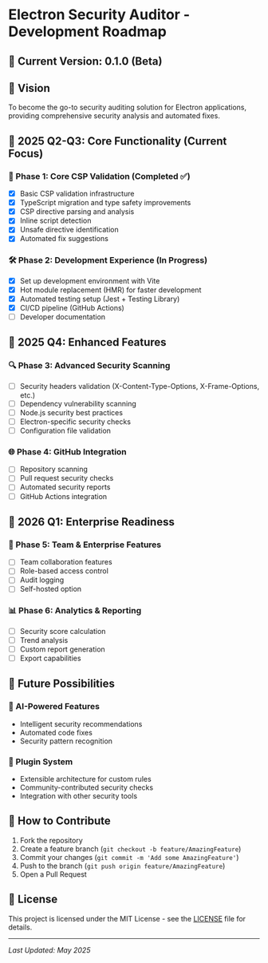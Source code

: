 # Electron Security Auditor - Development Roadmap

## 🚀 Current Version: 0.1.0 (Beta)

## 🌟 Vision
To become the go-to security auditing solution for Electron applications, providing comprehensive security analysis and automated fixes.

## 📅 2025 Q2-Q3: Core Functionality (Current Focus)

### 🎯 Phase 1: Core CSP Validation (Completed ✅)
- [x] Basic CSP validation infrastructure
- [x] TypeScript migration and type safety improvements
- [x] CSP directive parsing and analysis
- [x] Inline script detection
- [x] Unsafe directive identification
- [x] Automated fix suggestions

### 🛠️ Phase 2: Development Experience (In Progress)
- [x] Set up development environment with Vite
- [x] Hot module replacement (HMR) for faster development
- [x] Automated testing setup (Jest + Testing Library)
- [x] CI/CD pipeline (GitHub Actions)
- [ ] Developer documentation

## 📅 2025 Q4: Enhanced Features

### 🔍 Phase 3: Advanced Security Scanning
- [ ] Security headers validation (X-Content-Type-Options, X-Frame-Options, etc.)
- [ ] Dependency vulnerability scanning
- [ ] Node.js security best practices
- [ ] Electron-specific security checks
- [ ] Configuration file validation

### 🌐 Phase 4: GitHub Integration
- [ ] Repository scanning
- [ ] Pull request security checks
- [ ] Automated security reports
- [ ] GitHub Actions integration

## 📅 2026 Q1: Enterprise Readiness

### 🏢 Phase 5: Team & Enterprise Features
- [ ] Team collaboration features
- [ ] Role-based access control
- [ ] Audit logging
- [ ] Self-hosted option

### 📊 Phase 6: Analytics & Reporting
- [ ] Security score calculation
- [ ] Trend analysis
- [ ] Custom report generation
- [ ] Export capabilities

## 🔮 Future Possibilities

### 🤖 AI-Powered Features
- Intelligent security recommendations
- Automated code fixes
- Security pattern recognition

### 🔌 Plugin System
- Extensible architecture for custom rules
- Community-contributed security checks
- Integration with other security tools

## 📝 How to Contribute

1. Fork the repository
2. Create a feature branch (`git checkout -b feature/AmazingFeature`)
3. Commit your changes (`git commit -m 'Add some AmazingFeature'`)
4. Push to the branch (`git push origin feature/AmazingFeature`)
5. Open a Pull Request

## 📜 License

This project is licensed under the MIT License - see the [LICENSE](LICENSE) file for details.

---
*Last Updated: May 2025*

